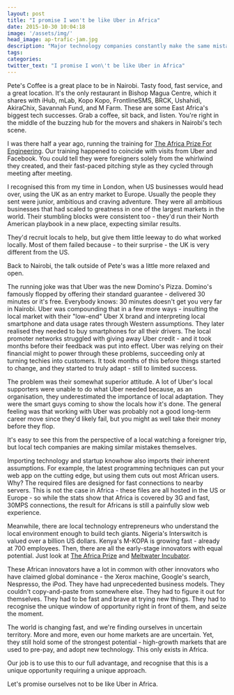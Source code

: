```yaml
---
layout: post
title: "I promise I won't be like Uber in Africa"
date: 2015-10-30 10:04:18
image: '/assets/img/'
head_image: ap-trafic-jam.jpg
description: "Major technology companies constantly make the same mistakes in African markets. Why do so many startups make them too?"
tags:
categories:
twitter_text: "I promise I won\'t be like Uber in Africa"
---
```


Pete's Coffee is a great place to be in Nairobi.  Tasty food, fast service, and a great location. It's the only restaurant in Bishop Magua Centre, which it shares with iHub, mLab, Kopo Kopo, FrontlineSMS, BRCK, Ushahidi, AkiraChix, Savannah Fund, and M Farm. These are some East Africa's biggest tech successes. Grab a coffee, sit back, and listen.  You're right in the middle of the buzzing hub for the movers and shakers in Nairobi's tech scene.

I was there half a year ago, running the training for [The Africa Prize For Engineering](http://africaprize.co). Our training happened to coincide with visits from Uber and Facebook.  You could tell they were foreigners solely from the whirlwind they created, and their fast-paced pitching style as they cycled through meeting after meeting.

I recognised this from my time in London, when US businesses would head over, using the UK as an entry market to Europe. Usually the people they sent were junior, ambitious and craving adventure. They were all ambitious businesses that had scaled to greatness in one of the largest markets in the world. Their stumbling blocks were consistent too - they'd run their North American playbook in a new place, expecting similar results.

They'd recruit locals to help, but give them little leeway to do what worked locally. Most of them failed because - to their surprise - the UK is very different from the US.

Back to Nairobi, the talk outside of Pete's was a little more relaxed and open.

The running joke was that Uber was the new Domino's Pizza.  Domino's famously flopped by offering their standard guarantee - delivered 30 minutes or it's free. Everybody knows: 30 minutes doesn't get you very far in Nairobi. Uber was compounding that in a few more ways - insulting the local market with their "low-end" Uber X brand and interpreting local smartphone and data usage rates through Western assumptions. They later realised they needed to buy smartphones for all their drivers.  The local promoter networks struggled with giving away Uber credit - and it took months before their feedback was put into effect.  Uber was relying on their financial might to power through these problems, succeeding only at turning techies into customers.  It took months of this before things started to change, and they started to truly adapt - still to limited success.

The problem was their somewhat superior attitude.  A lot of Uber's local supporters were unable to do what Uber needed because, as an organisation, they underestimated the importance of local adaptation. They were the smart guys coming to show the locals how it's done. The general feeling was that working with Uber was probably not a good long-term career move since they'd likely fail, but you might as well take their money before they flop.

It's easy to see this from the perspective of a local watching a foreigner trip, but local tech companies are making similar mistakes themselves.

Importing technology and startup knowhow also imports their inherent assumptions.  For example, the latest programming techniques can put your web app on the cutting edge, but using them cuts out most African users.  Why?  The required files are designed for fast connections to nearby servers.  This is not the case in Africa - these files are all hosted in the US or Europe - so while the stats show that Africa is covered by 3G and fast, 30MPS connections, the result for Africans is still a painfully slow web experience. 

Meanwhile, there are local technology entrepreneurs who understand the local environment enough to build tech giants.  Nigeria's Interswitch is valued over a billion US dollars. Kenya's M-KOPA is growing fast - already at 700 employees. Then, there are all the early-stage innovators with equal potential.  Just look at [The Africa Prize](http://africaprize.co) and [Meltwater Incubator](http://meltwater.org).

These African innovators have a lot in common with other innovators who have claimed global dominance - the Xerox machine, Google's search, Nespresso, the iPod. They have had unprecedented business models. They couldn't copy-and-paste from somewhere else. They had to figure it out for themselves. They had to be fast and brave at trying new things. They had to recognise the unique window of opportunity right in front of them, and seize the moment.

The world is changing fast, and we're finding ourselves in uncertain territory.  More and more, even our home markets are are uncertain. Yet, they still hold some of the strongest potential - high-growth markets that are used to pre-pay, and adopt new technology. This only exists in Africa.

Our job is to use this to our full advantage, and recognise that this is a unique opportunity requiring a unique approach.

Let's promise ourselves not to be like Uber in Africa.
